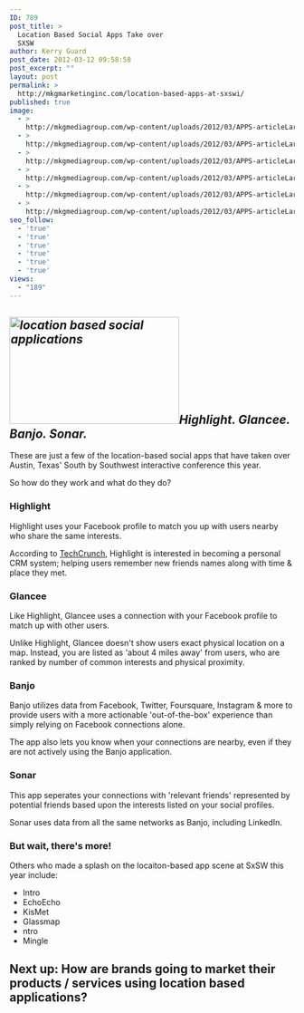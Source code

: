 ```yaml
---
ID: 789
post_title: >
  Location Based Social Apps Take over
  SXSW
author: Kerry Guard
post_date: 2012-03-12 09:58:58
post_excerpt: ""
layout: post
permalink: >
  http://mkgmarketinginc.com/location-based-apps-at-sxswi/
published: true
image:
  - >
    http://mkgmediagroup.com/wp-content/uploads/2012/03/APPS-articleLarge.jpeg
  - >
    http://mkgmediagroup.com/wp-content/uploads/2012/03/APPS-articleLarge.jpeg
  - >
    http://mkgmediagroup.com/wp-content/uploads/2012/03/APPS-articleLarge.jpeg
  - >
    http://mkgmediagroup.com/wp-content/uploads/2012/03/APPS-articleLarge.jpeg
  - >
    http://mkgmediagroup.com/wp-content/uploads/2012/03/APPS-articleLarge.jpeg
  - >
    http://mkgmediagroup.com/wp-content/uploads/2012/03/APPS-articleLarge.jpeg
seo_follow:
  - 'true'
  - 'true'
  - 'true'
  - 'true'
  - 'true'
  - 'true'
views:
  - "189"
---
```

<h2><em><img class="alignleft size-medium wp-image-792" title="location based" src="http://mkgmediagroup.com/wp-content/uploads/2012/03/location-based-300x189.png" alt="location based social applications" width="300" height="189" />Highlight. Glancee. Banjo. Sonar.</em></h2>
These are just a few of the location-based social apps that have taken over Austin, Texas' South by Southwest interactive conference this year.

So how do they work and what do they do?
<h3>Highlight</h3>
Highlight uses your Facebook profile to match you up with users nearby who share the same interests.

According to <a href="http://techcrunch.com/2012/03/03/myhighlight/" target="_blank">TechCrunch</a>, Highlight is interested in becoming a personal CRM system; helping users remember new friends names along with time &amp; place they met.
<h3>Glancee</h3>
Like Highlight, Glancee uses a connection with your Facebook profile to match up with other users.

Unlike Highlight, Glancee doesn't show users exact physical location on a map. Instead, you are listed as 'about 4 miles away' from users, who are ranked by number of common interests and physical proximity.
<h3>Banjo</h3>
Banjo utilizes data from Facebook, Twitter, Foursquare, Instagram &amp; more to provide users with a more actionable 'out-of-the-box' experience than simply relying on Facebook connections alone.

The app also lets you know when your connections are nearby, even if they are not actively using the Banjo application.
<h3>Sonar</h3>
This app seperates your connections with 'relevant friends' represented by potential friends based upon the interests listed on your social profiles.

Sonar uses data from all the same networks as Banjo, including LinkedIn.
<h3>But wait, there's more!</h3>
Others who made a splash on the locaiton-based app scene at SxSW this year include:
<ul>
	<li>Intro</li>
	<li>EchoEcho</li>
	<li>KisMet</li>
	<li>Glassmap</li>
	<li>ntro</li>
	<li>Mingle</li>
</ul>
<h2><strong>Next up: How are brands going to market their products / services using location based applications?</strong></h2>